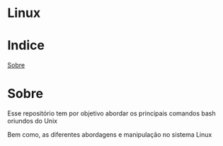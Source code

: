 # Linux

# Indice

<a href="#Sobre">Sobre</a></br>


# Sobre

<p>Esse repositório tem por objetivo abordar os principais comandos bash oriundos do Unix</p>
<p>Bem como, as diferentes abordagens e manipulação no sistema Linux
